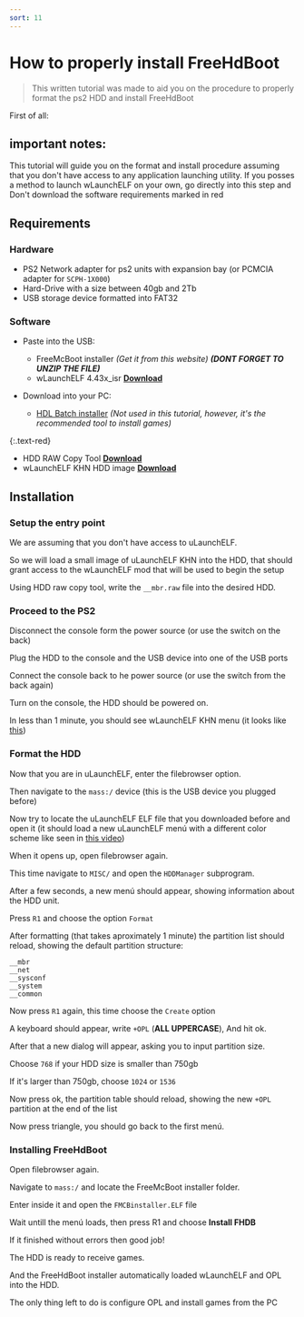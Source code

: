 ```yaml
---
sort: 11
---
```


# How to properly install FreeHdBoot 

> This written tutorial was made to aid you on the procedure to properly format the ps2 HDD and install FreeHdBoot

First of all: 

## important notes:

This tutorial will guide you on the format and install procedure assuming that you don't have access to any application launching utility.
If you posses a method to launch wLaunchELF on your own, go directly into this step and Don't download the software requirements marked in red

## Requirements

### Hardware

- PS2 Network adapter for ps2 units with expansion bay (or PCMCIA adapter for `SCPH-1X000`)
- Hard-Drive with a size between 40gb and 2Tb
- USB storage device formatted into FAT32

### Software
- Paste into the USB:
  - FreeMcBoot installer _(Get it from this website) **(DONT FORGET TO UNZIP THE FILE)**_
  - wLaunchELF 4.43x_isr [__Download__](https://github.com/israpps/wLaunchELF_ISR/releases/download/latest/BOOT.ELF)

- Download into your PC:
  - [HDL Batch installer](https://www.psx-place.com/resources/hdl-batch-installer.1173/) _(Not used in this tutorial, however, it's the recommended tool to install games)_

{:.text-red}
  - HDD RAW Copy Tool [__Download__](https://hddguru.com/software/HDD-Raw-Copy-Tool/)
  - wLaunchELF KHN HDD image [__Download__](https://github.com/israpps/FreeMcBoot-Installer/raw/gh-pages/__mbr.raw)


## Installation

### Setup the entry point

We are assuming that you don't have access to uLaunchELF.

So we will load a small image of uLaunchELF KHN into the HDD, that should grant access to the wLaunchELF mod that will be used to begin the setup

Using HDD raw copy tool, write the `__mbr.raw` file into the desired HDD.


### Proceed to the PS2

Disconnect the console form the power source (or use the switch on the back)

Plug the HDD to the console and the USB device into one of the USB ports

Connect the console back to he power source (or use the switch from the back again)

Turn on the console, the HDD should be powered on.

In less than 1 minute, you should see wLaunchELF KHN menu (it looks like [this](https://i.ibb.co/j3tPjFD/ule.png))

### Format the HDD

Now that you are in uLaunchELF, enter the filebrowser option.

Then navigate to the `mass:/` device (this is the USB device you plugged before)

Now try to locate the uLaunchELF ELF file that you downloaded before and open it (it should load a new uLaunchELF menú with a different color scheme like seen in [this video](https://youtu.be/AjPm9Pv8jd4))

When it opens up, open filebrowser again.

This time navigate to `MISC/` and open the `HDDManager` subprogram.

After a few seconds, a new menú should appear, showing information about the HDD unit.

Press `R1` and choose the option `Format`

After formatting (that takes aproximately 1 minute) the partition list should reload, showing the default partition structure:

```console
__mbr
__net
__sysconf
__system
__common
```

Now press `R1` again, this time choose the `Create` option

A keyboard should appear, write `+OPL` (__ALL UPPERCASE__), And hit ok.

After that a new dialog will appear, asking you to input partition size.

Choose `768` if your HDD size is smaller than 750gb

If it's larger than 750gb, choose `1024` or `1536` 

Now press ok, the partition table should reload, showing the new `+OPL` partition at the end of the list


Now press triangle, you should go back to the first menú.

### Installing FreeHdBoot

Open filebrowser again.

Navigate to `mass:/` and locate the FreeMcBoot installer folder.

Enter inside it and open the `FMCBinstaller.ELF` file

Wait untill the menú loads, then press R1 and choose __Install FHDB__

If it finished without errors then good job!

The HDD is ready to receive games.

And the FreeHdBoot installer automatically loaded wLaunchELF and OPL into the HDD.

The only thing left to do is configure OPL and install games from the PC

